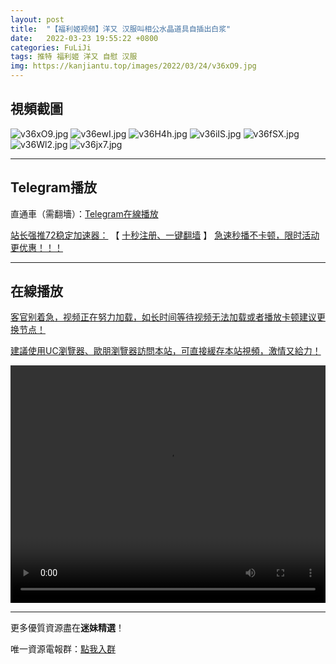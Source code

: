 ```yaml
---
layout: post
title:  "【福利姬视频】洋又 汉服叫相公水晶道具自插出白浆"
date:   2022-03-23 19:55:22 +0800
categories: FuLiJi
tags: 推特 福利姬 洋又 自慰 汉服
img: https://kanjiantu.top/images/2022/03/24/v36xO9.jpg
---
```



## 視頻截圖

![v36xO9.jpg](https://kanjiantu.top/images/2022/03/24/v36xO9.jpg)
![v36ewI.jpg](https://kanjiantu.top/images/2022/03/24/v36ewI.jpg)
![v36H4h.jpg](https://kanjiantu.top/images/2022/03/24/v36H4h.jpg)
![v36iIS.jpg](https://kanjiantu.top/images/2022/03/24/v36iIS.jpg)
![v36fSX.jpg](https://kanjiantu.top/images/2022/03/24/v36fSX.jpg)
![v36Wl2.jpg](https://kanjiantu.top/images/2022/03/24/v36Wl2.jpg)
![v36jx7.jpg](https://kanjiantu.top/images/2022/03/24/v36jx7.jpg)

* * *
## Telegram播放

直通車（需翻墻）：[Telegram在線播放](https://t.me/mimeijingxuan/320)

<u>站长强推72稳定加速器：</u> 【 [十秒注册、一键翻墙](https://www.mimei.blog/skip/vpn.html) 】
<u>  急速秒播不卡顿，限时活动更优惠！！！</u>
* * *
## 在線播放
<u>客官别着急，视频正在努力加载，如长时间等待视频无法加载或者播放卡顿建议更换节点！</u>

<u>建議使用UC瀏覽器、歐朋瀏覽器訪問本站，可直接緩存本站視頻，激情又給力！</u>
<center><video src="https://cdn.publer.io/uploads/videos/62456d5ddb27977586aac64d/207b3b84317c4ec46c2c1b16f96f3d46.mp4" width="100%" height="380px" controls="controls"></video></center>


* * *
更多優質資源盡在**迷妹精選**！

唯一資源電報群：[點我入群](https://t.me/mimeijingxuan)



